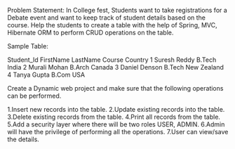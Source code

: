 Problem Statement: In College fest, Students want to take registrations for a Debate event and want to keep track of student details based on the course. Help the students to create a table with the help of Spring, MVC, Hibernate ORM to perform CRUD operations on the table.

Sample Table:

Student_Id FirstName LastName Course Country 1 Suresh Reddy B.Tech India 2 Murali Mohan B.Arch Canada 3 Daniel Denson B.Tech New Zealand 4 Tanya Gupta B.Com USA

Create a Dynamic web project and make sure that the following operations can be performed.

1.Insert new records into the table.
2.Update existing records into the table.
3.Delete existing records from the table.
4.Print all records from the table.
5.Add a security layer where there will be two roles USER, ADMIN.
6.Admin will have the privilege of performing all the operations.
7.User can view/save the details.

